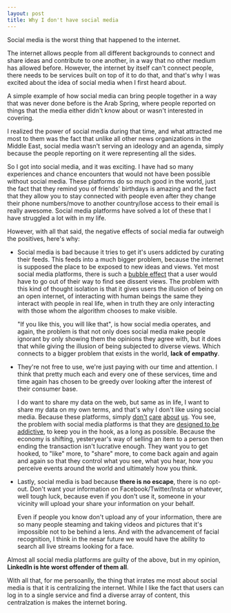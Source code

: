 ```yaml
---
layout: post
title: Why I don't have social media
---
```


Social media is the worst thing that happened to the internet.

The internet allows people from all different backgrounds to connect and share ideas and contribute to one another, in a way that no other medium has allowed before. However, the internet by itself can't connect people, there needs to be services built on top of it to do that, and that's why I was excited about the idea of social media when I first heard about.

A simple example of how social media can bring people together in a way that was never done before is the Arab Spring, where people reported on things that the media either didn't know about or wasn't interested in covering.

I realized the power of social media during that time, and what attracted me most to them was the fact that unlike all other news organizations in the Middle East, social media wasn't serving an ideology and an agenda, simply because the people reporting on it were representing all the sides.

So I got into social media, and it was exciting. I have had so many experiences and chance encounters that would not have been possible without social media. These platforms do so much good in the world, just the fact that they remind you of friends' birthdays is amazing and the fact that they allow you to stay connected with people even after they change their phone numbers/move to another country/lose access to their email is really awesome. Social media platforms have solved a lot of these that I have struggled a lot with in my life.

However, with all that said, the negative effects of social media far outweigh the positives, here's why:


* Social media is bad because it tries to get it's users addicted by curating their feeds. This feeds into a much bigger problem, because the internet is supposed the place to be exposed to new ideas and views. Yet most social media platforms, there is such a [bubble effect](https://en.wikipedia.org/wiki/Filter_bubble) that a user would have to go out of their way to find see dissent views. The problem with this kind of thought isolation is that it gives users the illusion of being on an open internet, of interacting with human beings the same they interact with people in real life, when in truth they are only interacting with those whom the algorithm chooses to make visible.

    "If you like this, you will like that", is how social media operates, and again, the problem is that not only does social media make people ignorant by only showing them the opinions they agree with, but it does that while giving the illusion of being subjected to diverse views. Which connects to a bigger problem that exists in the world, **lack of empathy**.

* They're not free to use, we're just paying with our time and attention. I think that pretty much each and every one of these services, time and time again has chosen to be greedy over looking after the interest of their consumer base.

    I do want to share my data on the web, but same as in life, I want to share my data on my own terms, and that's why I don't like using social media. Because these platforms, simply [don't](http://time.com/collection/guide-to-happiness/4882372/social-media-facebook-instagram-unhappy/) [care](https://freedom.to/blog/3-reasons-social-media-making-you-unhappy/)
[about](https://hbr.org/2017/04/a-new-more-rigorous-study-confirms-the-more-you-use-facebook-the-worse-you-feel) [us](http://fortune.com/2015/12/30/social-media-emotions/). You see, the problem with social media platforms is that they are [designed to be addictive](http://adamalterauthor.com/irresistible/), to keep you in the hook, as a long as possible. Because the economy is shifting, yesteryear's way of selling an item to a person then ending the transaction isn't lucrative enough. They want you to get hooked, to "like" more, to "share" more, to come back again and again and again so that they control what you see, what you hear, how you perceive events around the world and ultimately how you think.


* Lastly, social media is bad because **there is no escape**, there is no opt-out. Don't want your information on Facebook/Twitter/Insta or whatever, well tough luck, because even if you don't use it, someone in your vicinity will upload your share your information on your behalf.

  Even if people you know don't upload any of your information, there are so many people steaming and taking videos and pictures that it's impossible not to be behind a lens. And with the advancement of facial recognition, I think in the nesar future we would have the ability to search all live streams looking for a face.


Almost all social media platforms are guilty of the above, but in my opinion, **LinkedIn is hte worst offender of them all**.

With all that, for me persoanlly, the thing that irrates me most about social media is that it is centralizing the internet. While I like the fact that users can log in to a single service and find a diverse array of content, this centralzation is makes the internet boring.


